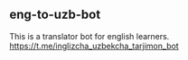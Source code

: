## eng-to-uzb-bot
This is a translator bot for english learners.
https://t.me/inglizcha_uzbekcha_tarjimon_bot

